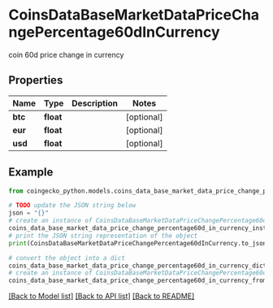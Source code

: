 # CoinsDataBaseMarketDataPriceChangePercentage60dInCurrency

coin 60d price change in currency

## Properties

Name | Type | Description | Notes
------------ | ------------- | ------------- | -------------
**btc** | **float** |  | [optional] 
**eur** | **float** |  | [optional] 
**usd** | **float** |  | [optional] 

## Example

```python
from coingecko_python.models.coins_data_base_market_data_price_change_percentage60d_in_currency import CoinsDataBaseMarketDataPriceChangePercentage60dInCurrency

# TODO update the JSON string below
json = "{}"
# create an instance of CoinsDataBaseMarketDataPriceChangePercentage60dInCurrency from a JSON string
coins_data_base_market_data_price_change_percentage60d_in_currency_instance = CoinsDataBaseMarketDataPriceChangePercentage60dInCurrency.from_json(json)
# print the JSON string representation of the object
print(CoinsDataBaseMarketDataPriceChangePercentage60dInCurrency.to_json())

# convert the object into a dict
coins_data_base_market_data_price_change_percentage60d_in_currency_dict = coins_data_base_market_data_price_change_percentage60d_in_currency_instance.to_dict()
# create an instance of CoinsDataBaseMarketDataPriceChangePercentage60dInCurrency from a dict
coins_data_base_market_data_price_change_percentage60d_in_currency_from_dict = CoinsDataBaseMarketDataPriceChangePercentage60dInCurrency.from_dict(coins_data_base_market_data_price_change_percentage60d_in_currency_dict)
```
[[Back to Model list]](../README.md#documentation-for-models) [[Back to API list]](../README.md#documentation-for-api-endpoints) [[Back to README]](../README.md)


